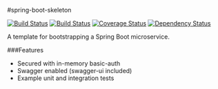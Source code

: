 #spring-boot-skeleton

[![Build Status](https://travis-ci.org/rieske/spring-boot-skeleton.png?branch=master)](https://travis-ci.org/rieske/spring-boot-skeleton) [![Build Status](https://drone.io/github.com/rieske/spring-boot-skeleton/status.png)](https://drone.io/github.com/rieske/spring-boot-skeleton/latest) [![Coverage Status](https://coveralls.io/repos/rieske/spring-boot-skeleton/badge.svg?branch=master)](https://coveralls.io/r/rieske/spring-boot-skeleton?branch=master) [![Dependency Status](https://www.versioneye.com/user/projects/56940921af789b002700022e/badge.svg?style=flat)](https://www.versioneye.com/user/projects/56940921af789b002700022e)

A template for bootstrapping a Spring Boot microservice.

###Features
- Secured with in-memory basic-auth
- Swagger enabled (swagger-ui included)
- Example unit and integration tests
